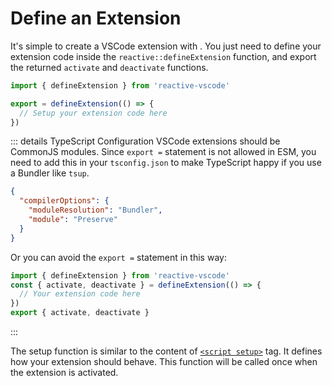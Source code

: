 # Define an Extension

It's simple to create a VSCode extension with <ReactiveVscode />. You just need to define your extension code inside the `reactive::defineExtension` function, and export the returned `activate` and `deactivate` functions.

```ts
import { defineExtension } from 'reactive-vscode'

export = defineExtension(() => {
  // Setup your extension code here
})
```

::: details TypeScript Configuration <span class="i-vscode-icons:file-type-typescript-official text-2xl mt--1 ml-1"></span>
VSCode extensions should be CommonJS modules. Since `export =` statement is not allowed in ESM, you need to add this in your `tsconfig.json` to make TypeScript happy if you use a Bundler like `tsup`.

```json
{
  "compilerOptions": {
    "moduleResolution": "Bundler",
    "module": "Preserve"
  }
}
```

Or you can avoid the `export =` statement in this way:

```ts
import { defineExtension } from 'reactive-vscode'
const { activate, deactivate } = defineExtension(() => {
  // Your extension code here
})
export { activate, deactivate }
```
:::

The setup function is similar to the content of [`<script setup>`](https://vuejs.org/api/sfc-script-setup.html#script-setup) tag. It defines how your extension should behave. This function will be called once when the extension is activated.
